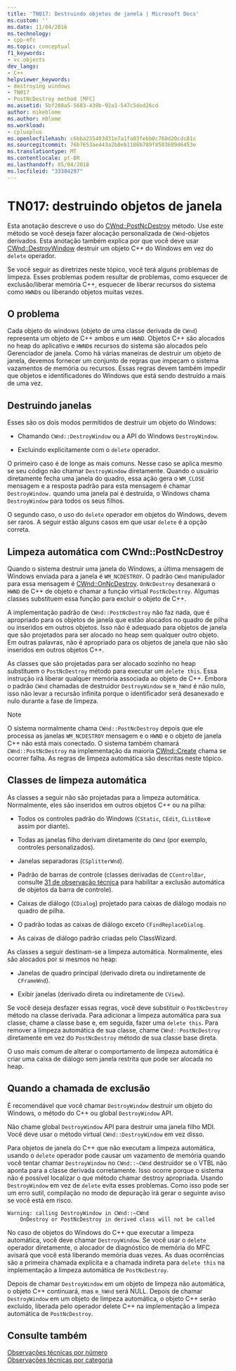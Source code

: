 ```yaml
---
title: 'TN017: Destruindo objetos de janela | Microsoft Docs'
ms.custom: ''
ms.date: 11/04/2016
ms.technology:
- cpp-mfc
ms.topic: conceptual
f1_keywords:
- vc.objects
dev_langs:
- C++
helpviewer_keywords:
- destroying windows
- TN017
- PostNcDestroy method [MFC]
ms.assetid: 5bf208a5-5683-439b-92a1-547c5ded26cd
author: mikeblome
ms.author: mblome
ms.workload:
- cplusplus
ms.openlocfilehash: c6bba255403d31e7a1fa03febb0c760d20cdc81c
ms.sourcegitcommit: 76b7653ae443a2b8eb1186b789f8503609d6453e
ms.translationtype: MT
ms.contentlocale: pt-BR
ms.lasthandoff: 05/04/2018
ms.locfileid: "33384297"
---
```

# <a name="tn017-destroying-window-objects"></a>TN017: destruindo objetos de janela
Esta anotação descreve o uso do [CWnd::PostNcDestroy](../mfc/reference/cwnd-class.md#postncdestroy) método. Use este método se você deseja fazer alocação personalizada de `CWnd`-objetos derivados. Esta anotação também explica por que você deve usar [CWnd::DestroyWindow](../mfc/reference/cwnd-class.md#destroywindow) destruir um objeto C++ do Windows em vez do `delete` operador.  
  
 Se você seguir as diretrizes neste tópico, você terá alguns problemas de limpeza. Esses problemas podem resultar de problemas, como esquecer de exclusão/liberar memória C++, esquecer de liberar recursos do sistema como `HWND`s ou liberando objetos muitas vezes.  
  
## <a name="the-problem"></a>O problema  
 Cada objeto do windows (objeto de uma classe derivada de `CWnd`) representa um objeto de C++ ambos e um `HWND`. Objetos C++ são alocados no heap do aplicativo e `HWND`s recursos do sistema são alocados pelo Gerenciador de janela. Como há várias maneiras de destruir um objeto de janela, devemos fornecer um conjunto de regras que impeçam o sistema vazamentos de memória ou recursos. Essas regras devem também impedir que objetos e identificadores do Windows que está sendo destruído a mais de uma vez.  
  
## <a name="destroying-windows"></a>Destruindo janelas  
 Esses são os dois modos permitidos de destruir um objeto do Windows:  
  
-   Chamando `CWnd::DestroyWindow` ou a API do Windows `DestroyWindow`.  
  
-   Excluindo explicitamente com o `delete` operador.  
  
 O primeiro caso é de longe as mais comuns. Nesse caso se aplica mesmo se seu código não chamar `DestroyWindow` diretamente. Quando o usuário diretamente fecha uma janela do quadro, essa ação gera o `WM_CLOSE` mensagem e a resposta padrão para esta mensagem é chamar `DestroyWindow.` quando uma janela pai é destruída, o Windows chama `DestroyWindow` para todos os seus filhos.  
  
 O segundo caso, o uso do `delete` operador em objetos do Windows, devem ser raros. A seguir estão alguns casos em que usar `delete` é a opção correta.  
  
## <a name="auto-cleanup-with-cwndpostncdestroy"></a>Limpeza automática com CWnd::PostNcDestroy  
 Quando o sistema destruir uma janela do Windows, a última mensagem de Windows enviada para a janela é `WM_NCDESTROY`. O padrão `CWnd` manipulador para essa mensagem é [CWnd::OnNcDestroy](../mfc/reference/cwnd-class.md#onncdestroy). `OnNcDestroy` desanexará o `HWND` de C++ de objeto e chamar a função virtual `PostNcDestroy`. Algumas classes substituem essa função para excluir o objeto de C++.  
  
 A implementação padrão de `CWnd::PostNcDestroy` não faz nada, que é apropriado para os objetos de janela que estão alocados no quadro de pilha ou inseridos em outros objetos. Isso não é adequado para objetos de janela que são projetados para ser alocado no heap sem qualquer outro objeto. Em outras palavras, não é apropriado para os objetos de janela que não são inseridos em outros objetos C++.  
  
 As classes que são projetadas para ser alocado sozinho no heap substituem o `PostNcDestroy` método para executar um `delete this`. Essa instrução irá liberar qualquer memória associada ao objeto de C++. Embora o padrão `CWnd` chamadas de destruidor `DestroyWindow` se `m_hWnd` é não nulo, isso não levar a recursão infinita porque o identificador será desanexado e nulo durante a fase de limpeza.  
  
> [!NOTE]
>  O sistema normalmente chama `CWnd::PostNcDestroy` depois que ele processa as janelas `WM_NCDESTROY` mensagem e o `HWND` e o objeto de janela C++ não está mais conectado. O sistema também chamará `CWnd::PostNcDestroy` na implementação da maioria [CWnd::Create](../mfc/reference/cwnd-class.md#create) chama se ocorrer falha. As regras de limpeza automática são descritas neste tópico.  
  
## <a name="auto-cleanup-classes"></a>Classes de limpeza automática  
 As classes a seguir não são projetadas para a limpeza automática. Normalmente, eles são inseridos em outros objetos C++ ou na pilha:  
  
-   Todos os controles padrão do Windows (`CStatic`, `CEdit`, `CListBox`e assim por diante).  
  
-   Todas as janelas filho derivam diretamente do `CWnd` (por exemplo, controles personalizados).  
  
-   Janelas separadoras (`CSplitterWnd`).  
  
-   Padrão de barras de controle (classes derivadas de `CControlBar`, consulte [31 de observação técnica](../mfc/tn031-control-bars.md) para habilitar a exclusão automática de objetos da barra de controle).  
  
-   Caixas de diálogo (`CDialog`) projetado para caixas de diálogo modais no quadro de pilha.  
  
-   O padrão todas as caixas de diálogo exceto `CFindReplaceDialog`.  
  
-   As caixas de diálogo padrão criadas pelo ClassWizard.  
  
 As classes a seguir destinam-se a limpeza automática. Normalmente, eles são alocados por si mesmos no heap:  
  
-   Janelas de quadro principal (derivado direta ou indiretamente de `CFrameWnd`).  
  
-   Exibir janelas (derivado direta ou indiretamente de `CView`).  
  
 Se você deseja desfazer essas regras, você deve substituir o `PostNcDestroy` método na classe derivada. Para adicionar a limpeza automática para sua classe, chame a classe base e, em seguida, fazer uma `delete this`. Para remover a limpeza automática de sua classe, chame `CWnd::PostNcDestroy` diretamente em vez do `PostNcDestroy` método de sua classe base direta.  
  
 O uso mais comum de alterar o comportamento de limpeza automática é criar uma caixa de diálogo sem janela restrita que pode ser alocada no heap.  
  
## <a name="when-to-call-delete"></a>Quando a chamada de exclusão  
 É recomendável que você chamar `DestroyWindow` destruir um objeto do Windows, o método do C++ ou global `DestroyWindow` API.  
  
 Não chame global `DestroyWindow` API para destruir uma janela filho MDI. Você deve usar o método virtual `CWnd::DestroyWindow` em vez disso.  
  
 Para objetos de janela do C++ que não executam a limpeza automática, usando o `delete` operador pode causar um vazamento de memória quando você tentar chamar `DestroyWindow` no `CWnd::~CWnd` destruidor se o VTBL não aponta para a classe derivada corretamente. Isso ocorre porque o sistema não é possível localizar o que método chamar destroy apropriada. Usando `DestroyWindow` em vez de `delete` evita esses problemas. Como isso pode ser um erro sutil, compilação no modo de depuração irá gerar o seguinte aviso se você está em risco.  
  
```  
Warning: calling DestroyWindow in CWnd::~CWnd  
    OnDestroy or PostNcDestroy in derived class will not be called  
```  
  
 No caso de objetos do Windows do C++ que executar a limpeza automática, você deve chamar `DestroyWindow`. Se você usar o `delete` operador diretamente, o alocador de diagnóstico de memória do MFC avisará que você está liberando memória duas vezes. As duas ocorrências são a primeira chamada explícita e a chamada indireta para `delete this` na implementação a limpeza automática de `PostNcDestroy`.  
  
 Depois de chamar `DestroyWindow` em um objeto de limpeza não automática, o objeto C++ continuará, mas `m_hWnd` será NULL. Depois de chamar `DestroyWindow` em um objeto de limpeza automática, o objeto C++ serão excluído, liberada pelo operador delete C++ na implementação a limpeza automática de `PostNcDestroy`.  
  
## <a name="see-also"></a>Consulte também  
 [Observações técnicas por número](../mfc/technical-notes-by-number.md)   
 [Observações técnicas por categoria](../mfc/technical-notes-by-category.md)

